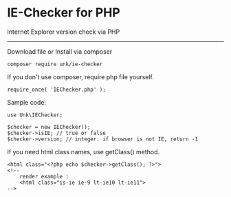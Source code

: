 IE-Checker for PHP
==========

Internet Explorer version check via PHP

---

Download file or Install via composer

	composer require unk/ie-checker

If you don't use composer, require php file yourself.

	require_once( 'IEChecker.php' );

Sample code:

	use Unk\IEChecker;

	$checker = new IEChecker();
	$checker->isIE; // true or false
	$checker->version; // integer. if browser is not IE, return -1

If you need html class names, use getClass() method.

	<html class="<?php echo $checker->getClass(); ?>">
	<!--
		render example :
		<html class="is-ie ie-9 lt-ie10 lt-ie11">
	-->
